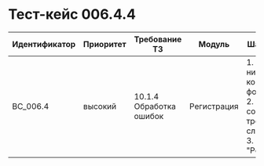 # Тест-кейс 006.4.4

| Идентификатор | Приоритет | Требование ТЗ            | Модуль          | Шаги тест-кейса                                                                                                                                                                                                                                    | Ожидаемый результат                                                                                                                                                                                                                      |
|---------------|-----------|--------------------------|-----------------|----------------------------------------------------------------------------------------------------------------------------------------------------------------------------------------------------------------------------------------------------|-----------------------------------------------------------------------------------------------------------------------------------------------------------------------------------------------------------------------------------------|
| BC_006.4      | высокий   | 10.1.4 Обработка ошибок  | Регистрация | 1. Ввести логин и никнейм в корректном формате. <br>2. Ввести пароль, соответствующий требованиям сложности. <br>3. Нажать "Регистрация".                                                                                                        | Пользователь успешно проходит регистрацию, если все поля заполнены и формат пароля соответствует требованиям. |
